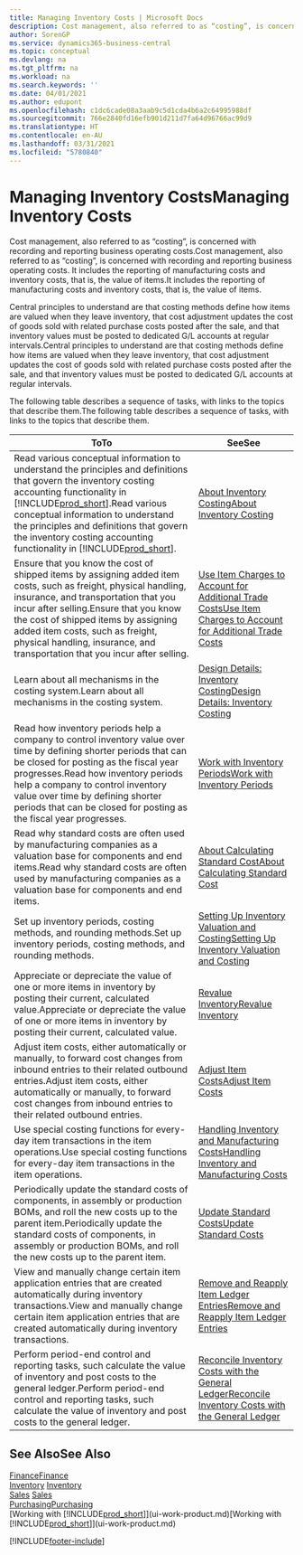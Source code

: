 ```yaml
---
title: Managing Inventory Costs | Microsoft Docs
description: Cost management, also referred to as “costing”, is concerned with recording and reporting business operating costs. It includes the reporting of manufacturing costs and inventory costs, that is, the value of items.
author: SorenGP
ms.service: dynamics365-business-central
ms.topic: conceptual
ms.devlang: na
ms.tgt_pltfrm: na
ms.workload: na
ms.search.keywords: ''
ms.date: 04/01/2021
ms.author: edupont
ms.openlocfilehash: c1dc6cade08a3aab9c5d1cda4b6a2c64995988df
ms.sourcegitcommit: 766e2840fd16efb901d211d7fa64d96766ac99d9
ms.translationtype: HT
ms.contentlocale: en-AU
ms.lasthandoff: 03/31/2021
ms.locfileid: "5780840"
---
```

# <a name="managing-inventory-costs"></a><span data-ttu-id="bfd39-104">Managing Inventory Costs</span><span class="sxs-lookup"><span data-stu-id="bfd39-104">Managing Inventory Costs</span></span>
<span data-ttu-id="bfd39-105">Cost management, also referred to as “costing”, is concerned with recording and reporting business operating costs.</span><span class="sxs-lookup"><span data-stu-id="bfd39-105">Cost management, also referred to as “costing”, is concerned with recording and reporting business operating costs.</span></span> <span data-ttu-id="bfd39-106">It includes the reporting of manufacturing costs and inventory costs, that is, the value of items.</span><span class="sxs-lookup"><span data-stu-id="bfd39-106">It includes the reporting of manufacturing costs and inventory costs, that is, the value of items.</span></span>   

<span data-ttu-id="bfd39-107">Central principles to understand are that costing methods define how items are valued when they leave inventory, that cost adjustment updates the cost of goods sold with related purchase costs posted after the sale, and that inventory values must be posted to dedicated G/L accounts at regular intervals.</span><span class="sxs-lookup"><span data-stu-id="bfd39-107">Central principles to understand are that costing methods define how items are valued when they leave inventory, that cost adjustment updates the cost of goods sold with related purchase costs posted after the sale, and that inventory values must be posted to dedicated G/L accounts at regular intervals.</span></span>

<span data-ttu-id="bfd39-108">The following table describes a sequence of tasks, with links to the topics that describe them.</span><span class="sxs-lookup"><span data-stu-id="bfd39-108">The following table describes a sequence of tasks, with links to the topics that describe them.</span></span>

|<span data-ttu-id="bfd39-109">**To**</span><span class="sxs-lookup"><span data-stu-id="bfd39-109">**To**</span></span>|<span data-ttu-id="bfd39-110">**See**</span><span class="sxs-lookup"><span data-stu-id="bfd39-110">**See**</span></span>|  
|------------|-------------|  
|<span data-ttu-id="bfd39-111">Read various conceptual information to understand the principles and definitions that govern the inventory costing accounting functionality in [!INCLUDE[prod_short](includes/prod_short.md)].</span><span class="sxs-lookup"><span data-stu-id="bfd39-111">Read various conceptual information to understand the principles and definitions that govern the inventory costing accounting functionality in [!INCLUDE[prod_short](includes/prod_short.md)].</span></span>|[<span data-ttu-id="bfd39-112">About Inventory Costing</span><span class="sxs-lookup"><span data-stu-id="bfd39-112">About Inventory Costing</span></span>](finance-learn-about-costing.md)|  
|<span data-ttu-id="bfd39-113">Ensure that you know the cost of shipped items by assigning added item costs, such as freight, physical handling, insurance, and transportation that you incur after selling.</span><span class="sxs-lookup"><span data-stu-id="bfd39-113">Ensure that you know the cost of shipped items by assigning added item costs, such as freight, physical handling, insurance, and transportation that you incur after selling.</span></span>|[<span data-ttu-id="bfd39-114">Use Item Charges to Account for Additional Trade Costs</span><span class="sxs-lookup"><span data-stu-id="bfd39-114">Use Item Charges to Account for Additional Trade Costs</span></span>](payables-how-assign-item-charges.md)|
|<span data-ttu-id="bfd39-115">Learn about all mechanisms in the costing system.</span><span class="sxs-lookup"><span data-stu-id="bfd39-115">Learn about all mechanisms in the costing system.</span></span>|[<span data-ttu-id="bfd39-116">Design Details: Inventory Costing</span><span class="sxs-lookup"><span data-stu-id="bfd39-116">Design Details: Inventory Costing</span></span>](design-details-inventory-costing.md)|
|<span data-ttu-id="bfd39-117">Read how inventory periods help a company to control inventory value over time by defining shorter periods that can be closed for posting as the fiscal year progresses.</span><span class="sxs-lookup"><span data-stu-id="bfd39-117">Read how inventory periods help a company to control inventory value over time by defining shorter periods that can be closed for posting as the fiscal year progresses.</span></span>|[<span data-ttu-id="bfd39-118">Work with Inventory Periods</span><span class="sxs-lookup"><span data-stu-id="bfd39-118">Work with Inventory Periods</span></span>](finance-how-to-work-with-inventory-periods.md)|
|<span data-ttu-id="bfd39-119">Read why standard costs are often used by manufacturing companies as a valuation base for components and end items.</span><span class="sxs-lookup"><span data-stu-id="bfd39-119">Read why standard costs are often used by manufacturing companies as a valuation base for components and end items.</span></span>|[<span data-ttu-id="bfd39-120">About Calculating Standard Cost</span><span class="sxs-lookup"><span data-stu-id="bfd39-120">About Calculating Standard Cost</span></span>](finance-about-calculating-standard-cost.md)|
|<span data-ttu-id="bfd39-121">Set up inventory periods, costing methods, and rounding methods.</span><span class="sxs-lookup"><span data-stu-id="bfd39-121">Set up inventory periods, costing methods, and rounding methods.</span></span>|[<span data-ttu-id="bfd39-122">Setting Up Inventory Valuation and Costing</span><span class="sxs-lookup"><span data-stu-id="bfd39-122">Setting Up Inventory Valuation and Costing</span></span>](finance-set-up-inventory-valuation-and-costing.md)|
|<span data-ttu-id="bfd39-123">Appreciate or depreciate the value of one or more items in inventory by posting their current, calculated value.</span><span class="sxs-lookup"><span data-stu-id="bfd39-123">Appreciate or depreciate the value of one or more items in inventory by posting their current, calculated value.</span></span>|[<span data-ttu-id="bfd39-124">Revalue Inventory</span><span class="sxs-lookup"><span data-stu-id="bfd39-124">Revalue Inventory</span></span>](inventory-how-revalue-inventory.md)|
|<span data-ttu-id="bfd39-125">Adjust item costs, either automatically or manually, to forward cost changes from inbound entries to their related outbound entries.</span><span class="sxs-lookup"><span data-stu-id="bfd39-125">Adjust item costs, either automatically or manually, to forward cost changes from inbound entries to their related outbound entries.</span></span>|[<span data-ttu-id="bfd39-126">Adjust Item Costs</span><span class="sxs-lookup"><span data-stu-id="bfd39-126">Adjust Item Costs</span></span>](inventory-how-adjust-item-costs.md)|
|<span data-ttu-id="bfd39-127">Use special costing functions for every-day item transactions in the item operations.</span><span class="sxs-lookup"><span data-stu-id="bfd39-127">Use special costing functions for every-day item transactions in the item operations.</span></span>|[<span data-ttu-id="bfd39-128">Handling Inventory and Manufacturing Costs</span><span class="sxs-lookup"><span data-stu-id="bfd39-128">Handling Inventory and Manufacturing Costs</span></span>](finance-handle-inventory-and-manufacturing-costs.md)|  
|<span data-ttu-id="bfd39-129">Periodically update the standard costs of components, in assembly or production BOMs, and roll the new costs up to the parent item.</span><span class="sxs-lookup"><span data-stu-id="bfd39-129">Periodically update the standard costs of components, in assembly or production BOMs, and roll the new costs up to the parent item.</span></span>|[<span data-ttu-id="bfd39-130">Update Standard Costs</span><span class="sxs-lookup"><span data-stu-id="bfd39-130">Update Standard Costs</span></span>](finance-how-to-update-standard-costs.md)|
|<span data-ttu-id="bfd39-131">View and manually change certain item application entries that are created automatically during inventory transactions.</span><span class="sxs-lookup"><span data-stu-id="bfd39-131">View and manually change certain item application entries that are created automatically during inventory transactions.</span></span>|[<span data-ttu-id="bfd39-132">Remove and Reapply Item Ledger Entries</span><span class="sxs-lookup"><span data-stu-id="bfd39-132">Remove and Reapply Item Ledger Entries</span></span>](finance-how-to-remove-and-reapply-item-entries.md)|
|<span data-ttu-id="bfd39-133">Perform period-end control and reporting tasks, such calculate the value of inventory and post costs to the general ledger.</span><span class="sxs-lookup"><span data-stu-id="bfd39-133">Perform period-end control and reporting tasks, such calculate the value of inventory and post costs to the general ledger.</span></span>|[<span data-ttu-id="bfd39-134">Reconcile Inventory Costs with the General Ledger</span><span class="sxs-lookup"><span data-stu-id="bfd39-134">Reconcile Inventory Costs with the General Ledger</span></span>](finance-how-to-post-inventory-costs-to-the-general-ledger.md)|

## <a name="see-also"></a><span data-ttu-id="bfd39-135">See Also</span><span class="sxs-lookup"><span data-stu-id="bfd39-135">See Also</span></span>  
 [<span data-ttu-id="bfd39-136">Finance</span><span class="sxs-lookup"><span data-stu-id="bfd39-136">Finance</span></span>](finance.md)  
 <span data-ttu-id="bfd39-137">[Inventory](inventory-manage-inventory.md) </span><span class="sxs-lookup"><span data-stu-id="bfd39-137">[Inventory](inventory-manage-inventory.md) </span></span>  
 <span data-ttu-id="bfd39-138">[Sales](sales-manage-sales.md) </span><span class="sxs-lookup"><span data-stu-id="bfd39-138">[Sales](sales-manage-sales.md) </span></span>  
 [<span data-ttu-id="bfd39-139">Purchasing</span><span class="sxs-lookup"><span data-stu-id="bfd39-139">Purchasing</span></span>](purchasing-manage-purchasing.md)  
 <span data-ttu-id="bfd39-140">[Working with [!INCLUDE[prod_short](includes/prod_short.md)]](ui-work-product.md)</span><span class="sxs-lookup"><span data-stu-id="bfd39-140">[Working with [!INCLUDE[prod_short](includes/prod_short.md)]](ui-work-product.md)</span></span>


[!INCLUDE[footer-include](includes/footer-banner.md)]